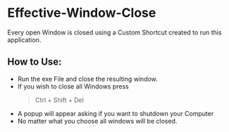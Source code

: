 # Effective-Window-Close
Every open Window is closed using a Custom Shortcut created to run this application.
## How to Use:
- Run the exe File and close the resulting window.
- If you wish to close all Windows press
  > Ctrl + Shift + Del
- A popup will appear asking if you want to shutdown your Computer
- No matter what you choose all windows will be closed.
